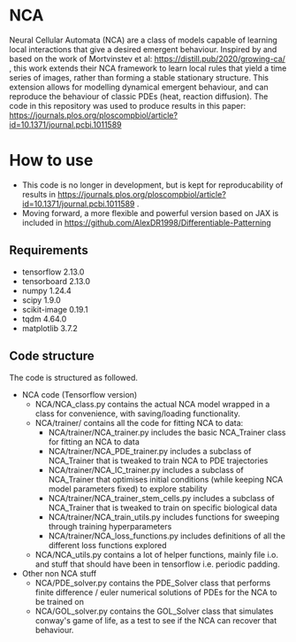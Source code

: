 # NCA
Neural Cellular Automata (NCA) are a class of models capable of learning local interactions that give a desired emergent behaviour. Inspired by and based on the work of Mortvinstev et al: https://distill.pub/2020/growing-ca/ , this work extends their NCA framework to learn local rules that yield a time series of images, rather than forming a stable stationary structure. This extension allows for modelling dynamical emergent behaviour, and can reproduce the behaviour of classic PDEs (heat, reaction diffusion). The code in this repository was used to produce results in this paper: https://journals.plos.org/ploscompbiol/article?id=10.1371/journal.pcbi.1011589

# How to use
 - This code is no longer in development, but is kept for reproducability of results in https://journals.plos.org/ploscompbiol/article?id=10.1371/journal.pcbi.1011589 . 
 - Moving forward, a more flexible and powerful version based on JAX is included in https://github.com/AlexDR1998/Differentiable-Patterning

## Requirements 
 - tensorflow 2.13.0
 - tensorboard 2.13.0
 - numpy 1.24.4
 - scipy 1.9.0
 - scikit-image 0.19.1
 - tqdm 4.64.0
 - matplotlib 3.7.2


## Code structure
The code is structured as followed.
- NCA code (Tensorflow version)
  - NCA/NCA_class.py contains the actual NCA model wrapped in a class for convenience, with saving/loading functionality.
  - NCA/trainer/ contains all the code for fitting NCA to data:
    - NCA/trainer/NCA_trainer.py includes the basic NCA_Trainer class for fitting an NCA to data
    - NCA/trainer/NCA_PDE_trainer.py includes a subclass of NCA_Trainer that is tweaked to train NCA to PDE trajectories
    - NCA/trainer/NCA_IC_trainer.py includes a subclass of NCA_Trainer that optimises initial conditions (while keeping NCA model parameters fixed) to explore stability
    - NCA/trainer/NCA_trainer_stem_cells.py includes a subclass of NCA_Trainer that is tweaked to train on specific biological data
    - NCA/trainer/NCA_train_utils.py includes functions for sweeping through training hyperparameters
    - NCA/trainer/NCA_loss_functions.py includes definitions of all the different loss functions explored
  - NCA/NCA_utils.py contains a lot of helper functions, mainly file i.o. and stuff that should have been in tensorflow i.e. periodic padding.
- Other non NCA stuff
  - NCA/PDE_solver.py contains the PDE_Solver class that performs finite difference / euler numerical solutions of PDEs for the NCA to be trained on
  - NCA/GOL_solver.py contains the GOL_Solver class that simulates conway's game of life, as a test to see if the NCA can recover that behaviour.

